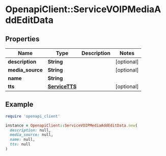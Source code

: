 # OpenapiClient::ServiceVOIPMediaAddEditData

## Properties

| Name | Type | Description | Notes |
| ---- | ---- | ----------- | ----- |
| **description** | **String** |  | [optional] |
| **media_source** | **String** |  | [optional] |
| **name** | **String** |  |  |
| **tts** | [**ServiceTTS**](ServiceTTS.md) |  | [optional] |

## Example

```ruby
require 'openapi_client'

instance = OpenapiClient::ServiceVOIPMediaAddEditData.new(
  description: null,
  media_source: null,
  name: null,
  tts: null
)
```

